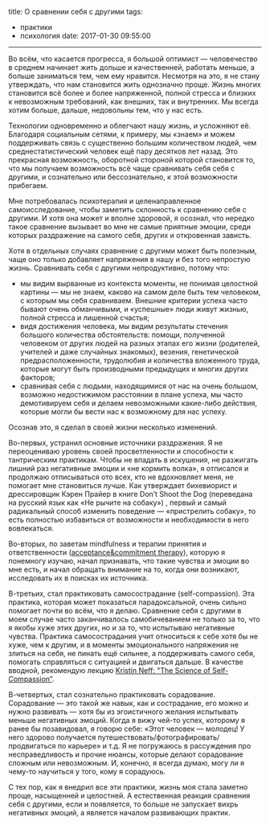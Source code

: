 title: О сравнении себя с другими
tags:
- практики
- психология
date: 2017-01-30 09:55:00
---

Во всём, что касается прогресса, я большой оптимист — человечество в среднем начинает жить дольше и качественней, работать меньше, а больше заниматься тем, чем ему нравится. Несмотря на это, я не стану утверждать, что нам становится жить однозначно проще. Жизнь многих становится всё более и более напряженной, полной стресса и близких к невозможным требований, как внешних, так и внутренних. Мы всегда хотим больше, дальше, недовольны тем, что у нас есть. 

Технологии одновременно и облегчают нашу жизнь, и усложняют её. Благодаря социальным сетями, к примеру, мы «знаем» и можем поддерживать связь с существенно большим количеством людей, чем среднестатистический человек ещё пару десятков лет назад. Это прекрасная возможность, оборотной стороной которой становится то, что мы получаем возможность всё чаще сравнивать себя себя с другими, и сознательно или бессознательно, к этой возможности прибегаем.

<!--more-->

Мне потребовалась психотерапия и целенаправленное самоисследование, чтобы заметить склонность к сравнению себя с другими. И хотя она может и вполне здоровой, я осознал, что нередко такое сравнение вызывает во мне не самые приятные эмоции, среди которых раздражение на самого себя, других и откровенная зависть. 

Хотя в отдельных случаях сравнение с другими может быть полезным, чаще оно только добавляет напряжения в нашу и без того непростую жизнь. Сравнивать себя с другими непродуктивно, потому что: 

* мы видим вырванные из контекста моменты, не понимая целостной картины — мы не знаем, каково на самом деле быть тем человеком, с которым мы себя сравниваем. Внешние критерии успеха часто бывают очень обманчивыми, и «успешные» люди живут жизнью, полной стресса и лишенной счастья;
* видя достижения человека, мы видим результаты стечения большого количества обстоятельств: помощи, полученной человеком от других людей на разных этапах его жизни (родителей, учителей и даже случайных знакомых), везения, генетической предрасположенности, трудолюбия и количества вложенного труда, которые могут быть производными предыдущих и многих других факторов;
* сравнивая себя с людьми, находящимися от нас на очень большом, возможно недостижимом расстоянии в плане успеха, мы часто демотивируем себя и делаем невозможными какие-либо действия, которые могли бы вести нас к возможному для нас успеху.

Осознав это, я сделал в своей жизни несколько изменений.

Во-первых, устранил основные источники раздражения. Я не переоцениваю уровень своей просветленности и способности к тантрическим практикам. Чтобы не впадать в искушения, не разжигать лишний раз негативные эмоции и «не кормить волка», я отписался и продолжаю отписываться ото всех, кто не вдохновляет меня, не помогает мне становиться лучше. Как утверждает бихевиорист и дрессировщик Кэрен Прайер в книге Don’t Shoot the Dog (переведана на русский язык как «Не рычите на собаку») , первый и самый радикальный способ изменить поведение — «пристрелить собаку», то есть полностью избавиться от возможности и необходимости в него вовлекаться. 

Во-вторых, по заветам mindfulness и терапии принятия и ответственности ([acceptance&commitment therapy][1]), которую я понемногу изучаю, начал признавать, что такие чувства и эмоции во мне есть, и начал обращать внимание на то, когда они возникают, исследовать их в поисках их источника.

В-третьих, стал практиковать самосострадание (self-compassion). Эта практика, которая может показаться парадоксальной, очень сильно помогает почти во всём, что я делаю. Сравнение себя с другими в моем случае часто заканчивалось самобичеванием не только за то, что я якобы хуже этих других, но и за то, что испытываю негативные чувства. Практика самосострадания учит относиться к себе хотя бы не хуже, чем к другим, и в моменты эмоционального напряжения не злиться на себя, не пинать ещё сильнее, а поддерживать самого себя, помогать справляться с ситуацией и двигаться дальше. В качестве вводной, рекомендую лекцию [Kristin Neff: "The Science of Self-Compassion”][2].

В-четвертых, стал сознательно практиковать сорадование. Сорадование — это такой же навык, как и сострадание, его можно и нужно развивать — хотя бы из эгоистичного желания испытывать меньше негативных эмоций. Когда я вижу чей-то успех, которому я ранее бы позавидовал, я говорю себе: «Этот человек — молодец! У него здорово получается путешествовать/фотографировать/продвигаться по карьере» и т.д. Я  не погружаюсь в рассуждения про несправедливость и прочие нюансы, которые делают сорадование сложным или невозможным. И, конечно, я всегда думаю, могу ли я чему-то научиться у того, кому я сорадуюсь.

С тех пор, как я внедрил все эти практики, жизнь моя стала заметно проще, насыщенней и целостней. А естественная реакция сравнения себя с другими, если и появляется, то больше не запускает вихрь негативных эмоций, а является началом развивающих практик.

[1]:	https://www.google.ru/url?sa=t&rct=j&q=&esrc=s&source=web&cd=1&cad=rja&uact=8&ved=0ahUKEwiCm4Gt5uvRAhUGOJoKHZjqDOwQFgghMAA&url=https%3A%2F%2Fen.wikipedia.org%2Fwiki%2FAcceptance_and_commitment_therapy&usg=AFQjCNELUCW_ATxvlfLjFwtCRE5171r_eA&sig2=kEKiZWXMpr1aetPDkJ7IHg&bvm=bv.145822982,d.bGs
[2]:	https://www.youtube.com/watch?v=y0gtnOXAp-U&t=2207s
